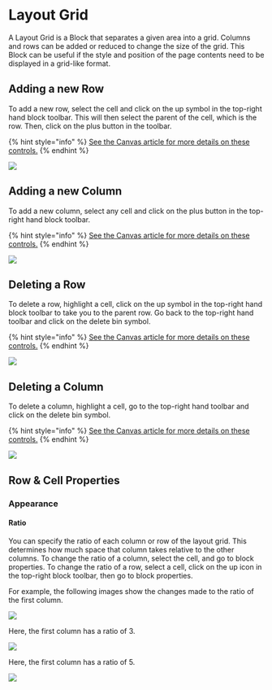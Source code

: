 # Layout Grid

A Layout Grid is a Block that separates a given area into a grid. Columns and rows can be added or reduced to change the size of the grid. This Block can be useful if the style and position of the page contents need to be displayed in a grid-like format.

## Adding a new Row

To add a new row, select the cell and click on the up symbol in the top-right hand block toolbar. This will then select the parent of the cell, which is the row. Then, click on the plus button in the toolbar.&#x20;

{% hint style="info" %}
[See the Canvas article for more details on these controls.](../../concepts/application/canvas.md#block-toolbar)&#x20;
{% endhint %}

![](../../.gitbook/assets/wMYuRsYNFy.gif)

## Adding a new Column

To add a new column, select any cell and click on the plus button in the top-right hand block toolbar.&#x20;

{% hint style="info" %}
[See the Canvas article for more details on these controls.](../../concepts/application/canvas.md#block-toolbar)&#x20;
{% endhint %}

![](../../.gitbook/assets/lGuB9XBnkE.gif)

## Deleting a Row

To delete a row, highlight a cell, click on the up symbol in the top-right hand block toolbar to take you to the parent row. Go back to the top-right hand toolbar and click on the delete bin symbol.

{% hint style="info" %}
[See the Canvas article for more details on these controls.](../../concepts/application/canvas.md#block-toolbar)&#x20;
{% endhint %}

![](../../.gitbook/assets/16KCy2SFp1.gif)

## Deleting a Column

To delete a column, highlight a cell, go to the top-right hand toolbar and click on the delete bin symbol.

{% hint style="info" %}
[See the Canvas article for more details on these controls.](../../concepts/application/canvas.md#block-toolbar)&#x20;
{% endhint %}

![](../../.gitbook/assets/7vldnEIMVV.gif)

## Row & Cell Properties

### Appearance

#### Ratio

You can specify the ratio of each column or row of the layout grid. This determines how much space that column takes relative to the other columns. To change the ratio of a column, select the cell, and go to block properties. To change the ratio of a row, select a cell, click on the up icon in the top-right block toolbar, then go to block properties.

For example, the following images show the changes made to the ratio of the first column.

![](<../../.gitbook/assets/image (114).png>)

Here, the first column has a ratio of 3.

![](<../../.gitbook/assets/image (1707).png>)

Here, the first column has a ratio of 5.

![](<../../.gitbook/assets/image (30).png>)
